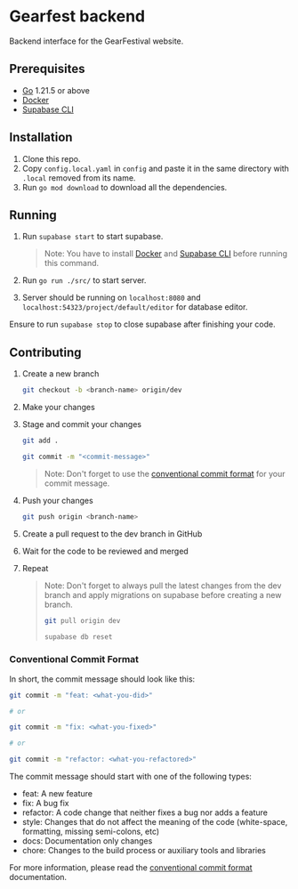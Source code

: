 # Gearfest backend

Backend interface for the GearFestival website.

## Prerequisites

- [Go](https://go.dev) 1.21.5 or above
- [Docker](https://docs.docker.com/get-docker/)
- [Supabase CLI](https://github.com/supabase/cli)

## Installation

1. Clone this repo.
2. Copy `config.local.yaml` in `config` and paste it in the same directory with `.local` removed from its name.
3. Run `go mod download` to download all the dependencies.

## Running

1. Run `supabase start` to start supabase.

   > Note: You have to install [Docker](https://docs.docker.com/get-docker/) and [Supabase CLI](https://github.com/supabase/cli) before running this command.

2. Run `go run ./src/` to start server.
3. Server should be running on `localhost:8080` and `localhost:54323/project/default/editor` for database editor.

Ensure to run `supabase stop` to close supabase after finishing your code.

## Contributing

1. Create a new branch

   ```bash
   git checkout -b <branch-name> origin/dev
   ```

1. Make your changes
1. Stage and commit your changes

   ```bash
   git add .

   git commit -m "<commit-message>"
   ```

   > Note: Don't forget to use the [conventional commit format](#conventional-commit-format) for your commit message.

1. Push your changes

   ```bash
   git push origin <branch-name>
   ```

1. Create a pull request to the dev branch in GitHub
1. Wait for the code to be reviewed and merged
1. Repeat

   > Note: Don't forget to always pull the latest changes from the dev branch and apply migrations on supabase before creating a new branch.
   >
   > ```bash
   > git pull origin dev
   >
   > supabase db reset
   > ```

### Conventional Commit Format

In short, the commit message should look like this:

```bash
git commit -m "feat: <what-you-did>"

# or

git commit -m "fix: <what-you-fixed>"

# or

git commit -m "refactor: <what-you-refactored>"
```

The commit message should start with one of the following types:

- feat: A new feature
- fix: A bug fix
- refactor: A code change that neither fixes a bug nor adds a feature
- style: Changes that do not affect the meaning of the code (white-space, formatting, missing semi-colons, etc)
- docs: Documentation only changes
- chore: Changes to the build process or auxiliary tools and libraries

For more information, please read the [conventional commit format](https://www.conventionalcommits.org/en/v1.0.0/) documentation.
